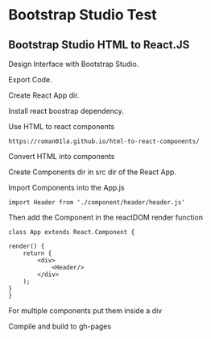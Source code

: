 # Bootstrap Studio Test

## Bootstrap Studio HTML to React.JS

Design Interface with Bootstrap Studio.

Export Code.

Create React App dir.

Install react boostrap dependency.

Use HTML to react components

	https://roman01la.github.io/html-to-react-components/

Convert HTML into components

Create Components dir in src dir of the React App.

Import Components into the App.js

	import Header from './component/header/header.js'

Then add the Component in the reactDOM render function

	class App extends React.Component {

	render() {
		return {
			<div>
				<Header/>
			</div>
		);
	}
	}

For multiple components put them inside a div

Compile and build to gh-pages

